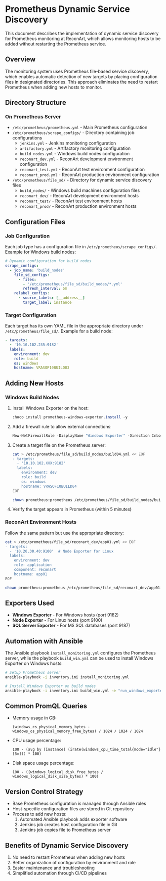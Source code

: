 # Prometheus Dynamic Service Discovery

This document describes the implementation of dynamic service discovery for Prometheus monitoring at ReconArt, which allows monitoring hosts to be added without restarting the Prometheus service.

## Overview

The monitoring system uses Prometheus file-based service discovery, which enables automatic detection of new targets by placing configuration files in designated directories. This approach eliminates the need to restart Prometheus when adding new hosts to monitor.

## Directory Structure

### On Prometheus Server

- `/etc/prometheus/prometheus.yml` - Main Prometheus configuration
- `/etc/prometheus/scrape_configs/` - Directory containing job configurations
  - `jenkins.yml` - Jenkins monitoring configuration
  - `artifactory.yml` - Artifactory monitoring configuration
  - `build_nodes.yml` - Windows build nodes configuration
  - `reconart_dev.yml` - ReconArt development environment configuration
  - `reconart_test.yml` - ReconArt test environment configuration
  - `reconart_prod.yml` - ReconArt production environment configuration
- `/etc/prometheus/file_sd/` - Directory for dynamic service discovery files
  - `build_nodes/` - Windows build machines configuration files
  - `reconart_dev/` - ReconArt development environment hosts
  - `reconart_test/` - ReconArt test environment hosts
  - `reconart_prod/` - ReconArt production environment hosts

## Configuration Files

### Job Configuration

Each job type has a configuration file in `/etc/prometheus/scrape_configs/`. Example for Windows build nodes:

```yaml
# Dynamic configuration for build nodes
scrape_configs:
  - job_name: 'build_nodes'
    file_sd_configs:
      - files:
        - '/etc/prometheus/file_sd/build_nodes/*.yml'
        refresh_interval: 5m
    relabel_configs:
      - source_labels: [__address__]
        target_label: instance
```

### Target Configuration

Each target has its own YAML file in the appropriate directory under `/etc/prometheus/file_sd/`. Example for a build node:

```yaml
- targets:
  - '10.10.102.235:9182'
  labels:
    environment: dev
    role: build
    os: windows
    hostname: VRASOF10BUILD03
```

## Adding New Hosts

### Windows Build Nodes

1. Install Windows Exporter on the host:
   ```powershell
   choco install prometheus-windows-exporter.install -y
   ```

2. Add a firewall rule to allow external connections:
   ```powershell
   New-NetFirewallRule -DisplayName "Windows Exporter" -Direction Inbound -LocalPort 9182 -Protocol TCP -Action Allow
   ```

3. Create a target file on the Prometheus server:
   ```bash
   cat > /etc/prometheus/file_sd/build_nodes/build04.yml << EOF
   - targets:
     - '10.10.102.XXX:9182'
     labels:
       environment: dev
       role: build
       os: windows
       hostname: VRASOF10BUILD04
   EOF
   
   chown prometheus:prometheus /etc/prometheus/file_sd/build_nodes/build04.yml
   ```

4. Verify the target appears in Prometheus (within 5 minutes)

### ReconArt Environment Hosts

Follow the same pattern but use the appropriate directory:

```bash
cat > /etc/prometheus/file_sd/reconart_dev/app01.yml << EOF
- targets:
  - '10.20.30.40:9100'  # Node Exporter for Linux
  labels:
    environment: dev
    role: application
    component: reconart
    hostname: app01
EOF

chown prometheus:prometheus /etc/prometheus/file_sd/reconart_dev/app01.yml
```

## Exporters Used

- **Windows Exporter** - For Windows hosts (port 9182)
- **Node Exporter** - For Linux hosts (port 9100)
- **SQL Server Exporter** - For MS SQL databases (port 9187)

## Automation with Ansible

The Ansible playbook `install_monitoring.yml` configures the Prometheus server, while the playbook `build_win.yml` can be used to install Windows Exporter on Windows hosts:

```bash
# Setup Prometheus server
ansible-playbook -i inventory.ini install_monitoring.yml

# Install Windows Exporter on build nodes
ansible-playbook -i inventory.ini build_win.yml -e "run_windows_exporter_install=true"
```

## Common PromQL Queries

- Memory usage in GB:
  ```
  (windows_cs_physical_memory_bytes - windows_os_physical_memory_free_bytes) / 1024 / 1024 / 1024
  ```

- CPU usage percentage:
  ```
  100 - (avg by (instance) (irate(windows_cpu_time_total{mode="idle"}[5m])) * 100)
  ```

- Disk space usage percentage:
  ```
  100 - ((windows_logical_disk_free_bytes / windows_logical_disk_size_bytes) * 100)
  ```

## Version Control Strategy

- Base Prometheus configuration is managed through Ansible roles
- Host-specific configuration files are stored in Git repository
- Process to add new hosts:
  1. Automated Ansible playbook adds exporter software
  2. Jenkins job creates host configuration file in Git
  3. Jenkins job copies file to Prometheus server

## Benefits of Dynamic Service Discovery

1. No need to restart Prometheus when adding new hosts
2. Better organization of configuration by environment and role
3. Easier maintenance and troubleshooting
4. Simplified automation through CI/CD pipelines
